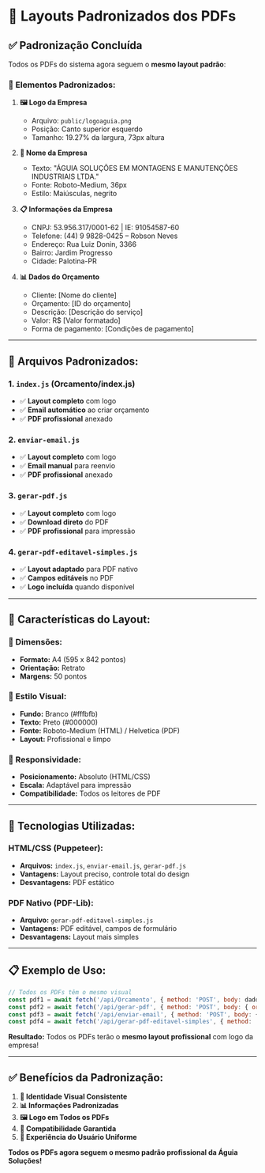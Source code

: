 # 📄 Layouts Padronizados dos PDFs

## ✅ **Padronização Concluída**

Todos os PDFs do sistema agora seguem o **mesmo layout padrão**:

### **🎨 Elementos Padronizados:**

1. **🖼️ Logo da Empresa**
   - Arquivo: `public/logoaguia.png`
   - Posição: Canto superior esquerdo
   - Tamanho: 19.27% da largura, 73px altura

2. **🏢 Nome da Empresa**
   - Texto: "ÁGUIA SOLUÇÕES EM MONTAGENS E MANUTENÇÕES INDUSTRIAIS LTDA."
   - Fonte: Roboto-Medium, 36px
   - Estilo: Maiúsculas, negrito

3. **📋 Informações da Empresa**
   - CNPJ: 53.956.317/0001-62 | IE: 91054587-60
   - Telefone: (44) 9 9828-0425 – Robson Neves
   - Endereço: Rua Luiz Donin, 3366
   - Bairro: Jardim Progresso
   - Cidade: Palotina-PR

4. **📊 Dados do Orçamento**
   - Cliente: [Nome do cliente]
   - Orçamento: [ID do orçamento]
   - Descrição: [Descrição do serviço]
   - Valor: R$ [Valor formatado]
   - Forma de pagamento: [Condições de pagamento]

---

## 📁 **Arquivos Padronizados:**

### **1. `index.js` (Orcamento/index.js)**
- ✅ **Layout completo** com logo
- ✅ **Email automático** ao criar orçamento
- ✅ **PDF profissional** anexado

### **2. `enviar-email.js`**
- ✅ **Layout completo** com logo
- ✅ **Email manual** para reenvio
- ✅ **PDF profissional** anexado

### **3. `gerar-pdf.js`**
- ✅ **Layout completo** com logo
- ✅ **Download direto** do PDF
- ✅ **PDF profissional** para impressão

### **4. `gerar-pdf-editavel-simples.js`**
- ✅ **Layout adaptado** para PDF nativo
- ✅ **Campos editáveis** no PDF
- ✅ **Logo incluída** quando disponível

---

## 🎯 **Características do Layout:**

### **📐 Dimensões:**
- **Formato:** A4 (595 x 842 pontos)
- **Orientação:** Retrato
- **Margens:** 50 pontos

### **🎨 Estilo Visual:**
- **Fundo:** Branco (#fffbfb)
- **Texto:** Preto (#000000)
- **Fonte:** Roboto-Medium (HTML) / Helvetica (PDF)
- **Layout:** Profissional e limpo

### **📱 Responsividade:**
- **Posicionamento:** Absoluto (HTML/CSS)
- **Escala:** Adaptável para impressão
- **Compatibilidade:** Todos os leitores de PDF

---

## 🔧 **Tecnologias Utilizadas:**

### **HTML/CSS (Puppeteer):**
- **Arquivos:** `index.js`, `enviar-email.js`, `gerar-pdf.js`
- **Vantagens:** Layout preciso, controle total do design
- **Desvantagens:** PDF estático

### **PDF Nativo (PDF-Lib):**
- **Arquivo:** `gerar-pdf-editavel-simples.js`
- **Vantagens:** PDF editável, campos de formulário
- **Desvantagens:** Layout mais simples

---

## 📋 **Exemplo de Uso:**

```javascript
// Todos os PDFs têm o mesmo visual
const pdf1 = await fetch('/api/Orcamento', { method: 'POST', body: dados });
const pdf2 = await fetch('/api/gerar-pdf', { method: 'POST', body: { orcamentoId: 123 } });
const pdf3 = await fetch('/api/enviar-email', { method: 'POST', body: { orcamentoId: 123, email: 'cliente@email.com' } });
const pdf4 = await fetch('/api/gerar-pdf-editavel-simples', { method: 'POST', body: { orcamentoData: dados } });
```

**Resultado:** Todos os PDFs terão o **mesmo layout profissional** com logo da empresa!

---

## ✅ **Benefícios da Padronização:**

1. **🎨 Identidade Visual Consistente**
2. **📊 Informações Padronizadas**
3. **🖼️ Logo em Todos os PDFs**
4. **📱 Compatibilidade Garantida**
5. **🎯 Experiência do Usuário Uniforme**

**Todos os PDFs agora seguem o mesmo padrão profissional da Águia Soluções!**
